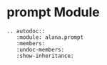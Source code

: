 # prompt Module

```{eval-rst}
.. autodoc::
   :module: alana.prompt
   :members:
   :undoc-members:
   :show-inheritance: